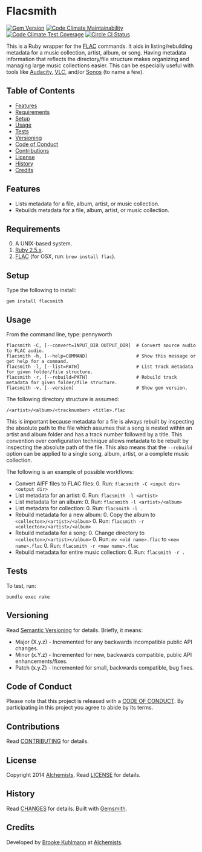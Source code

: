 # Flacsmith

[![Gem Version](https://badge.fury.io/rb/flacsmith.svg)](http://badge.fury.io/rb/flacsmith)
[![Code Climate Maintainability](https://api.codeclimate.com/v1/badges/1c9fab2b1d26ad819817/maintainability)](https://codeclimate.com/github/bkuhlmann/flacsmith/maintainability)
[![Code Climate Test Coverage](https://api.codeclimate.com/v1/badges/1c9fab2b1d26ad819817/test_coverage)](https://codeclimate.com/github/bkuhlmann/flacsmith/test_coverage)
[![Circle CI Status](https://circleci.com/gh/bkuhlmann/flacsmith.svg?style=svg)](https://circleci.com/gh/bkuhlmann/flacsmith)

This is a Ruby wrapper for the [FLAC](https://xiph.org/flac) commands. It aids in listing/rebuilding
metadata for a music collection, artist, album, or song. Having metadata information that reflects
the directory/file structure makes organizing and managing large music collections easier. This can
be especially useful with tools like [Audacity](http://audacity.sourceforge.net),
[VLC](https://www.videolan.org/vlc/index.html), and/or [Sonos](http://www.sonos.com) (to name a
few).

<!-- Tocer[start]: Auto-generated, don't remove. -->

## Table of Contents

  - [Features](#features)
  - [Requirements](#requirements)
  - [Setup](#setup)
  - [Usage](#usage)
  - [Tests](#tests)
  - [Versioning](#versioning)
  - [Code of Conduct](#code-of-conduct)
  - [Contributions](#contributions)
  - [License](#license)
  - [History](#history)
  - [Credits](#credits)

<!-- Tocer[finish]: Auto-generated, don't remove. -->

## Features

- Lists metadata for a file, album, artist, or music collection.
- Rebuilds metadata for a file, album, artist, or music collection.

## Requirements

0. A UNIX-based system.
0. [Ruby 2.5.x](https://www.ruby-lang.org).
0. [FLAC](https://xiph.org/flac) (for OSX, run: `brew install flac`).

## Setup

Type the following to install:

    gem install flacsmith

## Usage

From the command line, type: pennyworth

    flacsmith -C, [--convert=INPUT_DIR OUTPUT_DIR]  # Convert source audio to FLAC audio.
    flacsmith -h, [--help=COMMAND]                  # Show this message or get help for a command.
    flacsmith -l, [--list=PATH]                     # List track metadata for given folder/file structure.
    flacsmith -r, [--rebuild=PATH]                  # Rebuild track metadata for given folder/file structure.
    flacsmith -v, [--version]                       # Show gem version.

The following directory structure is assumed:

    /<artist>/<album>/<tracknumber> <title>.flac

This is important because metadata for a file is always rebuilt by inspecting the absolute path to
the file which assumes that a song is nested within an artist and album folder and has a track
number followed by a title. This convention over configuration technique allows metadata to be
rebuilt by inspecting the absolute path of the file. This also means that the `--rebuild` option can
be applied to a single song, album, artist, or a complete music collection.

The following is an example of possible workflows:

- Convert AIFF files to FLAC files:
  0. Run: `flacsmith -C <input dir> <output dir>`
- List metadata for an artist:
  0. Run: `flacsmith -l <artist>`
- List metadata for an album:
  0. Run: `flacsmith -l <artist>/<album>`
- List metadata for collection:
  0. Run: `flacsmith -l .`
- Rebuild metadata for a new album:
  0. Copy the album to `<collecton>/<artist>/<album>`
  0. Run: `flacsmith -r <collecton>/<artist>/<album>`
- Rebuild metadata for a song:
  0. Change directory to `<collecton>/<artist></album>`
  0. Run: `mv <old name>.flac` to `<new name>.flac`
  0. Run: `flacsmith -r <new name>.flac`
- Rebuild metadata for entire music collection:
  0. Run: `flacsmith -r .`

## Tests

To test, run:

    bundle exec rake

## Versioning

Read [Semantic Versioning](https://semver.org) for details. Briefly, it means:

- Major (X.y.z) - Incremented for any backwards incompatible public API changes.
- Minor (x.Y.z) - Incremented for new, backwards compatible, public API enhancements/fixes.
- Patch (x.y.Z) - Incremented for small, backwards compatible, bug fixes.

## Code of Conduct

Please note that this project is released with a [CODE OF CONDUCT](CODE_OF_CONDUCT.md). By
participating in this project you agree to abide by its terms.

## Contributions

Read [CONTRIBUTING](CONTRIBUTING.md) for details.

## License

Copyright 2014 [Alchemists](https://www.alchemists.io).
Read [LICENSE](LICENSE.md) for details.

## History

Read [CHANGES](CHANGES.md) for details.
Built with [Gemsmith](https://github.com/bkuhlmann/gemsmith).

## Credits

Developed by [Brooke Kuhlmann](https://www.alchemists.io) at
[Alchemists](https://www.alchemists.io).
